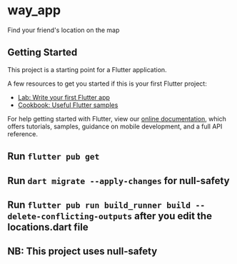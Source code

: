 # way_app

Find your friend's location on the map

## Getting Started

This project is a starting point for a Flutter application.

A few resources to get you started if this is your first Flutter project:

- [Lab: Write your first Flutter app](https://flutter.dev/docs/get-started/codelab)
- [Cookbook: Useful Flutter samples](https://flutter.dev/docs/cookbook)

For help getting started with Flutter, view our
[online documentation](https://flutter.dev/docs), which offers tutorials,
samples, guidance on mobile development, and a full API reference.

## Run `flutter pub get`
## Run `dart migrate --apply-changes` for null-safety 
## Run `flutter pub run build_runner build --delete-conflicting-outputs` after you edit the locations.dart file

## NB: This project uses null-safety
